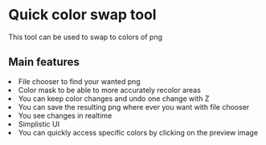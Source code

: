 <h1> Quick color swap tool </h1>
<p>This tool can be used to swap to colors of png</p>

<h2> Main features </h2>
<li>File chooser to find your wanted png</li>
<li>Color mask to be able to more accurately recolor areas</li>
<li>You can keep color changes and undo one change with Z</li>
<li>You can save the resulting png where ever you want with file chooser</li>
<li>You see changes in realtime</li>
<li>Simplistic UI</li>
<li>You can quickly access specific colors by clicking on the preview image</li>
